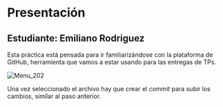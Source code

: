 # Presentación

## Estudiante: Emiliano Rodriguez

Esta práctica está pensada para ir familiarizándose con la plataforma de GitHub, herramienta que vamos a estar usando para las entregas de TPs.

![Menu_202](https://lh3.googleusercontent.com/HbNo_VzF4x7bDMpFn3-BCAD3u_upkSPCk8aNW-4b5PO0HFXt2xNQg5kblDvHn9lnu8LjKOpgfaxM2KPGjh0Cjr9QMiHD3ujznGgddiGqBpE61hU5Ai91TuwVClQCOm-buqy76juLTQXDEs8tHxcNHZYIt11OB62NpVPOKhoNLO3matT3CyK8lIiMKCac9xLVE9Z7VTypiwHazFaF5TjNKdy3Uf1sp0kHz4qgy0EWs8er_Wnt5woiquJj7FWIWziYPpbJKxMPKHtAyQA4E9-fn0KeeHVk3NlBBayhaficZ2-wtczsBoFZ-v99ORnvL9ICw1VLY8XDjTZ0SSWx9uE7LD3cuThxqeVUnTZtzfrEEA2UE3gDJg7fMBIIB6KJfTW0wdYEZFRiHuTkyMd-0r278NswNyMnj70TLh37Q34qNCD1bBh6xNuPXrG9Ja5Pvsz58-9tfWpkAcIBF5yBr78N0mYcb1SIPlnoLcl8E9GAJjjE9L464AeCgHKxyPkPTsmWJIna7_9e8qzuM92FvHQla1A2BFf09o6LpuP9yriY6-LViFoP0Qk2Q3ceesSVodXb9KTcodR1xk_SPLAg_WmRaz_N_TK94Im_pXK5bJjrg32PacLz5D2NYF1xS16eBqpYuFtAYewK0oMX0kCtbgbFMPlvjtyZfPmQl5XIBk9SpPp3P9pXvtoFlvzLeenZsQ=w703-h937-no?authuser=0)

Una vez seleccionado el archivo hay que crear el _commit_ para subir los cambios, similar al paso anterior.
